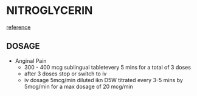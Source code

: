 # NITROGLYCERIN

[reference](https://www.pdr.net/drug-summary/Nitroglycerin-in-5--Dextrose-nitroglycerin-1148)

## DOSAGE

- Anginal Pain
	- 300 - 400 mcg sublingual tabletevery 5 mins for a total of 3 doses 
	- after 3 doses stop or switch to iv 
	- iv dosage 5mcg/min diluted ikn D5W titrated every 3-5 mins by 5mcg/min for a max dosage of 20 mcg/min